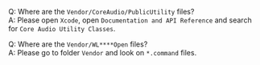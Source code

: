 Q: Where are the `Vendor/CoreAudio/PublicUtility` files?  
A: Please open `Xcode`, open `Documentation and API Reference` and search for `Core Audio Utility Classes`.

Q: Where are the `Vendor/WL****Open` files?  
A: Please go to folder `Vendor` and look on `*.command` files.
